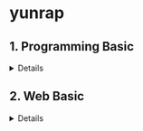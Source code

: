# yunrap

## 1. Programming Basic 

<details markdown="1">

#### 1) Java

#### 2) Git

#### 3) Cooperation

- Code Review

- Pair Programming

#### 4) Principle

- Clean Code

- Refactoring

- Object-Oriented
    
#### 5) Testing

- Junit5

- TDD

---

#### 📖 추천 도서

##### 1) 자바 기본서 중 한권
- 특별히 추천하는 책은 없음. 자신의 색깔에 맞는 책을 선택해 참고하면 된다.
- 자바 기본서는 처음부터 끝까지 읽기보다는, 모르는 내용이 나올 때 참고하는 방식으로 학습한다.

##### 2) [코딩을 지탱하는 기술](http://www.yes24.com/Product/Goods/11101558)
- 처음부터 끝까지 가볍게 읽을 수 있는 책이다.
- 책을 끝까지 읽은 후 블로그와 같은 곳에 내용을 정리할 것을 추천한다.

##### 3) [객체지향의 사실과 오해](http://www.yes24.com/Product/Goods/18249021?scode=032&OzSrank=1)
- 객체지향의 이론적인 내용에 대해 학습할 수 있다.
- 특히 객체를 설계할 때 각 객체의 역할, 책임, 협력이 중요한데 이와 관련해 초보 개발자도 이해할 수 있도록 예제를 통해 쉽게 풀어내고 있다.

##### 4) [개발자가 반드시 정복해야 할 객체 지향과 디자인 패턴](http://www.yes24.com/Product/Goods/9179120?scode=029)
- “객체지향의 사실과 오해” 책이 이론적인 부분을 다루고 있다면 이 책은 예제 코드를 통해 객체지향과 디자인패턴에 대해 다루고 있다.

##### 5) [모던 자바 인 액션](http://www.yes24.com/Product/Goods/77125987?Acode=101)
- 자바 8, 9, 10 에서 새로 추가된 주요 기능들을 잘 다루고 있다. 함수형, 리액티브 프로그래밍이 자바에 어떤 형태로 적용되고 있는지 파악할 수 있다.

##### 6) [오브젝트](http://www.yes24.com/Product/Goods/74219491?scode=032&OzSrank=1)

##### 7) [이펙티브 자바](http://www.yes24.com/Product/Goods/65551284?scode=032&OzSrank=1)

##### 8) [Clean Code](http://www.yes24.com/Product/Goods/11681152?scode=032&OzSrank=1)

##### 9) [리팩토링](http://www.yes24.com/Product/Goods/7951038?scode=029)



---

#### 🎥 테코톸

- [제이의 시간 복잡도](https://www.youtube.com/watch?v=IEH3YA2Nn4Q&list=PLgXGHBqgT2TvpJ_p9L_yZKPifgdBOzdVH&index=49&t=0s)
- [도넛의 함수형 프로그래밍](https://www.youtube.com/watch?v=ii5hnSCE6No&list=PLgXGHBqgT2TvpJ_p9L_yZKPifgdBOzdVH&index=45&t=0s)
- [티버의 API vs Library vs Framework](https://www.youtube.com/watch?v=We8JKbNQeLo&list=PLgXGHBqgT2TvpJ_p9L_yZKPifgdBOzdVH&index=38&t=0s)
- [임루트의 프레임워크 vs 라이브러리 vs API](https://www.youtube.com/watch?v=-ZG8uX7mpuk&list=PLgXGHBqgT2TvpJ_p9L_yZKPifgdBOzdVH&index=4&t=0s)
- [코니의 Hash Function](https://www.youtube.com/watch?v=Rpbj6jMYKag&list=PLgXGHBqgT2TvpJ_p9L_yZKPifgdBOzdVH&index=37&t=0s)
- [로운의 JCF](https://www.youtube.com/watch?v=XfYJCpAb2aE&list=PLgXGHBqgT2TvpJ_p9L_yZKPifgdBOzdVH&index=12&t=0s)
- [두강의 Generics](https://www.youtube.com/watch?v=n28M8iryFPw&list=PLgXGHBqgT2TvpJ_p9L_yZKPifgdBOzdVH&index=11&t=0s)
- [베디의 OCP와 전략패턴](https://www.youtube.com/watch?v=90ZDvHl8ROE&list=PLgXGHBqgT2TvpJ_p9L_yZKPifgdBOzdVH&index=56&t=0s)
- [그래의 전략패턴](https://www.youtube.com/watch?v=zGJzEBOELoU&list=PLgXGHBqgT2TvpJ_p9L_yZKPifgdBOzdVH&index=8&t=0s)
- [앨런의 상속보다는 Composition](https://www.youtube.com/watch?v=YJ4JJsGy8rY&list=PLgXGHBqgT2TvpJ_p9L_yZKPifgdBOzdVH&index=7&t=0s)

</details>



## 2. Web Basic

<details markdown="1">

#### 1) Spring Framework

- Spring MVC

- Spring Core

- Springboot

#### 2) Common Topics

- Basic Frontend Knowledge
    
- OS
    
- Network

- Database
    
---

#### 📖 추천 도서

##### 1) [프로가 되기 위한 웹 기술 입문](http://www.yes24.com/Product/Goods/6721651?Acode=101)
- 웹 프로그래밍 전반에서 등장하는 개념을 잡고, 용어에 친숙해 지는데 도움이 되는 책이다.
- 적어도 "5장 웹 애플리케이션의 구성 요소"까지 읽을 것을 추천한다.는

##### 2) [SQL 첫걸음](http://www.yes24.com/Product/Goods/22744867)
- 데이터베이스에 대한 기본적인 개념을 잡는데 도움이 되는 책이다.

##### 3) [그림으로 배우는 HTTP & Network](http://www.yes24.com/Product/Goods/15894097?Acode=101)
- HTTP와 Network에 대한 기본 지식을 습득하는데 도움이 되는 책이다.

##### 4) [성공과 실패를 결정하는 1%의 네트워크 원리](http://www.yes24.com/Product/Goods/90640081?scode=032&OzSrank=1)
- 이 책은 기존의 다른 네트워크 책들과 달리 전체 과정을 쉽게 풀어 설명하고 있어 초보자가 읽기에 그나마 적합한 네트워크 책이다.
- 웹 개발자가 이 책의 모든 내용을 상세하게 이해할 필요는 없다고 생각한다. 브라우저를 통해 전달된 데이터가 서버까지 어떻게 전달되고, 서버에서 보낸 응답 데이터가 브라우저까지 전달되는 흐름을 이해해도 충분하다.

---

#### 🎥 테코톸

- [닉의 Spring vs Springboot](https://www.youtube.com/watch?v=6h9qmKWK6Io&list=PLgXGHBqgT2TvpJ_p9L_yZKPifgdBOzdVH&index=43&t=0s)
- [러너덕의 Springboot autoConfiguration](https://www.youtube.com/watch?v=OXILjfY8edw&list=PLgXGHBqgT2TvpJ_p9L_yZKPifgdBOzdVH&index=51&t=0s)
- [제이엠의 MVC](https://www.youtube.com/watch?v=nMolWzTT-dU&list=PLgXGHBqgT2TvpJ_p9L_yZKPifgdBOzdVH&index=33&t=0s)
- [해리와 션의 MVC 패턴](https://www.youtube.com/watch?v=uoVNJkyXX0I&list=PLgXGHBqgT2TvpJ_p9L_yZKPifgdBOzdVH&index=53&t=0s)
- [범블비의 MVC 패턴](https://www.youtube.com/watch?v=es1ckjHOzTI&list=PLgXGHBqgT2TvpJ_p9L_yZKPifgdBOzdVH&index=10&t=35s)
- [김고래의 Process와 Thread](https://www.youtube.com/watch?v=LLiV5Yz1AWg&list=PLgXGHBqgT2TvpJ_p9L_yZKPifgdBOzdVH&index=36&t=0s)
- [철시의 요청 응답 흐름과정](https://www.youtube.com/watch?v=4SaW9BbtL3k&list=PLgXGHBqgT2TvpJ_p9L_yZKPifgdBOzdVH&index=35&t=0s)
- [히로의 웹 요청과 응답](https://www.youtube.com/watch?v=xz7e-GL2g6g&list=PLgXGHBqgT2TvpJ_p9L_yZKPifgdBOzdVH&index=6&t=0s)
- [르윈의 TCP, UDP](https://www.youtube.com/watch?v=ikDVGYp5dhg&list=PLgXGHBqgT2TvpJ_p9L_yZKPifgdBOzdVH&index=39&t=0s)
- [에헴의 빌드용어](https://www.youtube.com/watch?v=JgRCaVwkPE8&list=PLgXGHBqgT2TvpJ_p9L_yZKPifgdBOzdVH&index=41&t=0s)
- [스티치의 빌드와 배포](https://www.youtube.com/watch?v=6SvUZqbU37E&list=PLgXGHBqgT2TvpJ_p9L_yZKPifgdBOzdVH&index=5&t=0s)
- [지노와 비모의 DTO vs VO](https://www.youtube.com/watch?v=EeJnNaiMy3U&list=PLgXGHBqgT2TvpJ_p9L_yZKPifgdBOzdVH&index=54&t=0s)
- [라흐의 DTO vs VO](https://www.youtube.com/watch?v=J_Dr6R0Ov8E&list=PLgXGHBqgT2TvpJ_p9L_yZKPifgdBOzdVH&index=9&t=0s)

</details>

